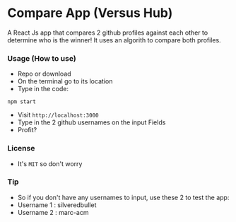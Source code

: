 # Compare App (Versus Hub)

A React Js app that compares 2 github profiles against each other to determine who is the winner! It uses an algorith to compare both profiles.

### Usage (How to use)
- Repo or download
- On the terminal go to its location
- Type in the code:
```
npm start
```
- Visit `http://localhost:3000`
- Type in the 2 github usernames on the input Fields
- Profit?

### License
- It's `MIT` so don't worry

### Tip
- So if you don't have any usernames to input, use these 2 to test the app:
- Username 1 : silveredbullet
- Username 2 : marc-acm

